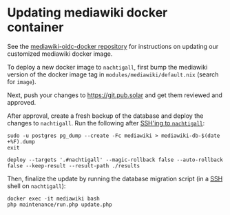 # Updating mediawiki docker container

See the [mediawiki-oidc-docker repository](https://git.pub.solar/pub-solar/mediawiki-oidc-docker#updating-the-docker-image)
for instructions on updating our customized mediawiki docker image.

To deploy a new docker image to `nachtigall`, first bump the mediawiki version
of the docker image tag in `modules/mediawiki/default.nix` (search for
`image`).

Next, push your changes to https://git.pub.solar and get them reviewed and
approved.

After approval, create a fresh backup of the database and deploy the changes to
`nachtigall`. Run the following after [SSH'ing to `nachtigall`](./administrative-access.md#ssh-access):

```
sudo -u postgres pg_dump --create -Fc mediawiki > mediawiki-db-$(date +%F).dump
exit
```

```
deploy --targets '.#nachtigall' --magic-rollback false --auto-rollback false --keep-result --result-path ./results
```

Then, finalize the update by running the database migration script (in a [SSH](./administrative-access.md#ssh-access) shell on `nachtigall`):

```
docker exec -it mediawiki bash
php maintenance/run.php update.php
```
